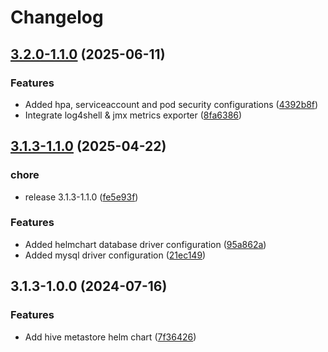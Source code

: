 # Changelog

## [3.2.0-1.1.0](https://github.com/OKDP/hive-metastore/compare/helm-hive-metastore/v3.1.3-1.1.0...helm-hive-metastore/v3.2.0-1.1.0) (2025-06-11)


### Features

* Added hpa, serviceaccount and pod security configurations ([4392b8f](https://github.com/OKDP/hive-metastore/commit/4392b8f1f4956019234563fa0a054b559841b240))
* Integrate log4shell & jmx metrics exporter ([8fa6386](https://github.com/OKDP/hive-metastore/commit/8fa638676321e2f2f0c97207f5b47173e206ee53))

## [3.1.3-1.1.0](https://github.com/OKDP/hive-metastore/compare/helm-hive-metastore/v3.1.3-1.0.0...helm-hive-metastore/v3.1.3-1.1.0) (2025-04-22)


### chore

* release 3.1.3-1.1.0 ([fe5e93f](https://github.com/OKDP/hive-metastore/commit/fe5e93f89f4b4701475919e2110504717c71df5c))


### Features

* Added helmchart database driver configuration ([95a862a](https://github.com/OKDP/hive-metastore/commit/95a862a95146512d639774f5c40bceb78c87e589))
* Added mysql driver configuration ([21ec149](https://github.com/OKDP/hive-metastore/commit/21ec1496630f3e0d732dfbb672b9bd387f0719f4))

## 3.1.3-1.0.0 (2024-07-16)


### Features

* Add hive metastore helm chart ([7f36426](https://github.com/OKDP/hive-metastore/commit/7f3642612b7447020e53f0bdc795e46fe19e556d))
